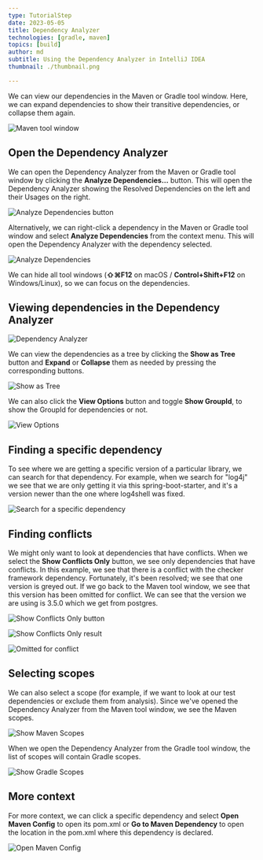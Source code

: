```yaml
---
type: TutorialStep
date: 2023-05-05
title: Dependency Analyzer
technologies: [gradle, maven]
topics: [build]
author: md
subtitle: Using the Dependency Analyzer in IntelliJ IDEA
thumbnail: ./thumbnail.png

---
```


We can view our dependencies in the Maven or Gradle tool window. Here, we can expand dependencies to show their transitive dependencies, or collapse them again.

![Maven tool window](maven-tool-window.png)

## Open the Dependency Analyzer
We can open the Dependency Analyzer from the Maven or Gradle tool window by clicking the **Analyze Dependencies…** button. This will open the Dependency Analyzer showing the Resolved Dependencies on the left and their Usages on the right.

![Analyze Dependencies button](analyze-dependencies-button.png)

Alternatively, we can right-click a dependency in the Maven or Gradle tool window and select **Analyze Dependencies** from the context menu. This will open the Dependency Analyzer with the dependency selected.

![Analyze Dependencies](analyze-dependencies.png)

We can hide all tool windows (**⇧⌘F12** on macOS / **Control+Shift+F12** on Windows/Linux), so we can focus on the dependencies.

## Viewing dependencies in the Dependency Analyzer
![Dependency Analyzer](dependency-analyzer.png)

We can view the dependencies as a tree by clicking the **Show as Tree** button and **Expand** or **Collapse** them as needed by pressing the corresponding buttons. 

![Show as Tree](show-as-tree.png)

We can also click the **View Options** button and toggle **Show GroupId**, to show the GroupId for dependencies or not.

![View Options](view-options.png)

## Finding a specific dependency
To see where we are getting a specific version of a particular library, we can search for that dependency. For example, when we search for "log4j" we see that we are only getting it via this spring-boot-starter, and it's a version newer than the one where log4shell was fixed.

![Search for a specific dependency](search.png)

## Finding conflicts
We might only want to look at dependencies that have conflicts. When we select the **Show Conflicts Only** button, we see only dependencies that have conflicts. In this example, we see that there is a conflict with the checker framework dependency. Fortunately, it's been resolved; we see that one version is greyed out. If we go back to the Maven tool window, we see that this version has been omitted for conflict. We can see that the version we are using is 3.5.0 which we get from postgres.

![Show Conflicts Only button](show-conflicts-only-button.png)

![Show Conflicts Only result](show-conflicts-only-result.png)

![Omitted for conflict](omitted-for-conflict.png)

## Selecting scopes
We can also select a scope (for example, if we want to look at our test dependencies or exclude them from analysis). Since we've opened the Dependency Analyzer from the Maven tool window, we see the Maven scopes.

![Show Maven Scopes](maven-scopes.png)

When we open the Dependency Analyzer from the Gradle tool window, the list of scopes will contain Gradle scopes.

![Show Gradle Scopes](gradle-scopes.png)

## More context
For more context, we can click a specific dependency and select **Open Maven Config** to open its pom.xml or **Go to Maven Dependency** to open the location in the pom.xml where this dependency is declared.

![Open Maven Config](open-maven-config.png)




